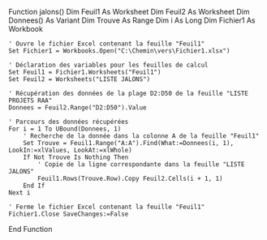 Function jalons()
    Dim Feuil1 As Worksheet
    Dim Feuil2 As Worksheet
    Dim Donnees() As Variant
    Dim Trouve As Range
    Dim i As Long
    Dim Fichier1 As Workbook
    
    ' Ouvre le fichier Excel contenant la feuille "Feuil1"
    Set Fichier1 = Workbooks.Open("C:\Chemin\vers\Fichier1.xlsx")
    
    ' Déclaration des variables pour les feuilles de calcul
    Set Feuil1 = Fichier1.Worksheets("Feuil1")
    Set Feuil2 = Worksheets("LISTE JALONS")
    
    ' Récupération des données de la plage D2:D50 de la feuille "LISTE PROJETS RAA"
    Donnees = Feuil2.Range("D2:D50").Value
    
    ' Parcours des données récupérées
    For i = 1 To UBound(Donnees, 1)
        ' Recherche de la donnée dans la colonne A de la feuille "Feuil1"
        Set Trouve = Feuil1.Range("A:A").Find(What:=Donnees(i, 1), LookIn:=xlValues, LookAt:=xlWhole)
        If Not Trouve Is Nothing Then
            ' Copie de la ligne correspondante dans la feuille "LISTE JALONS"
            Feuil1.Rows(Trouve.Row).Copy Feuil2.Cells(i + 1, 1)
        End If
    Next i
    
    ' Ferme le fichier Excel contenant la feuille "Feuil1"
    Fichier1.Close SaveChanges:=False
End Function
